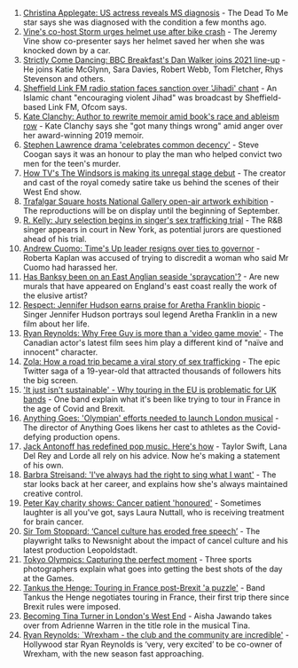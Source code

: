 1. [Christina Applegate: US actress reveals MS diagnosis](https://www.bbc.co.uk/news/entertainment-arts-58148105) - The Dead To Me star says she was diagnosed with the condition a few months ago.
2. [Vine's co-host Storm urges helmet use after bike crash](https://www.bbc.co.uk/news/entertainment-arts-58156994) - The Jeremy Vine show co-presenter says her helmet saved her when she was knocked down by a car.
3. [Strictly Come Dancing: BBC Breakfast's Dan Walker joins 2021 line-up](https://www.bbc.co.uk/news/entertainment-arts-58089932) - He joins Katie McGlynn, Sara Davies, Robert Webb, Tom Fletcher, Rhys Stevenson and others.
4. [Sheffield Link FM radio station faces sanction over 'Jihadi' chant](https://www.bbc.co.uk/news/uk-england-south-yorkshire-58162579) - An Islamic chant "encouraging violent Jihad" was broadcast by Sheffield-based Link FM, Ofcom says.
5. [Kate Clanchy: Author to rewrite memoir amid book's race and ableism row](https://www.bbc.co.uk/news/entertainment-arts-58151144) - Kate Clanchy says she "got many things wrong" amid anger over her award-winning 2019 memoir.
6. [Stephen Lawrence drama 'celebrates common decency'](https://www.bbc.co.uk/news/entertainment-arts-58112588) - Steve Coogan says it was an honour to play the man who helped convict two men for the teen's murder.
7. [How TV's The Windsors is making its unregal stage debut](https://www.bbc.co.uk/news/entertainment-arts-58101586) - The creator and cast of the royal comedy satire take us behind the scenes of their West End show.
8. [Trafalgar Square hosts National Gallery open-air artwork exhibition](https://www.bbc.co.uk/news/uk-england-london-58156968) - The reproductions will be on display until the beginning of September.
9. [R. Kelly: Jury selection begins in singer's sex trafficking trial](https://www.bbc.co.uk/news/world-us-canada-58151775) - The R&B singer appears in court in New York, as potential jurors are questioned ahead of his trial.
10. [Andrew Cuomo: Time's Up leader resigns over ties to governor](https://www.bbc.co.uk/news/world-us-canada-58153726) - Roberta Kaplan was accused of trying to discredit a woman who said Mr Cuomo had harassed her.
11. [Has Banksy been on an East Anglian seaside 'spraycation'?](https://www.bbc.co.uk/news/uk-england-norfolk-58145220) - Are new murals that have appeared on England's east coast really the work of the elusive artist?
12. [Respect: Jennifer Hudson earns praise for Aretha Franklin biopic](https://www.bbc.co.uk/news/entertainment-arts-58144284) - Singer Jennifer Hudson portrays soul legend Aretha Franklin in a new film about her life.
13. [Ryan Reynolds: Why Free Guy is more than a 'video game movie'](https://www.bbc.co.uk/news/entertainment-arts-58061823) - The Canadian actor's latest film sees him play a different kind of "naïve and innocent" character.
14. [Zola: How a road trip became a viral story of sex trafficking](https://www.bbc.co.uk/news/entertainment-arts-58016738) - The epic Twitter saga of a 19-year-old that attracted thousands of followers hits the big screen.
15. ['It just isn't sustainable' - Why touring in the EU is problematic for UK bands](https://www.bbc.co.uk/news/entertainment-arts-58006647) - One band explain what it's been like trying to tour in France in the age of Covid and Brexit.
16. [Anything Goes: 'Olympian' efforts needed to launch London musical](https://www.bbc.co.uk/news/entertainment-arts-58005674) - The director of Anything Goes likens her cast to athletes as the Covid-defying production opens.
17. [Jack Antonoff has redefined pop music. Here's how](https://www.bbc.co.uk/news/entertainment-arts-58085468) - Taylor Swift, Lana Del Rey and Lorde all rely on his advice. Now he's making a statement of his own.
18. [Barbra Streisand: 'I've always had the right to sing what I want'](https://www.bbc.co.uk/news/entertainment-arts-58056164) - The star looks back at her career, and explains how she's always maintained creative control.
19. [Peter Kay charity shows: Cancer patient 'honoured'](https://www.bbc.co.uk/news/uk-58144223) - Sometimes laughter is all you've got, says Laura Nuttall, who is receiving treatment for brain cancer.
20. [Sir Tom Stoppard: ‘Cancel culture has eroded free speech’](https://www.bbc.co.uk/news/entertainment-arts-58118789) - The playwright talks to Newsnight about the impact of cancel culture and his latest production Leopoldstadt.
21. [Tokyo Olympics: Capturing the perfect moment](https://www.bbc.co.uk/news/entertainment-arts-58115465) - Three sports photographers explain what goes into getting the best shots of the day at the Games.
22. [Tankus the Henge: Touring in France post-Brexit 'a puzzle'](https://www.bbc.co.uk/news/entertainment-arts-58063110) - Band Tankus the Henge negotiates touring in France, their first trip there since Brexit rules were imposed.
23. [Becoming Tina Turner in London's West End](https://www.bbc.co.uk/news/entertainment-arts-58017932) - Aisha Jawando takes over from Adrienne Warren in the title role in the musical Tina.
24. [Ryan Reynolds: `Wrexham - the club and the community are incredible'](https://www.bbc.co.uk/sport/av/football/58108958) - Hollywood star Ryan Reynolds is ‘very, very excited’ to be co-owner of Wrexham, with the new season fast approaching.
